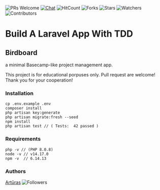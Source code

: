 ![PRs Welcome](https://img.shields.io/badge/PRs-welcome-brightgreen.svg)
[![Chat](https://img.shields.io/discord/620935790867906561?label=chat)](https://discord.gg/YeJBQrTUT9)
![HitCount](https://views.whatilearened.today/views/github/keizah7/birdboard.svg)
![Forks](https://img.shields.io/github/forks/keizah7/birdboard?style=social)
![Stars](https://img.shields.io/github/stars/keizah7/birdboard?style=social)
![Watchers](https://img.shields.io/github/watchers/keizah7/birdboard?style=social)
![Contributors](https://img.shields.io/github/contributors/keizah7/birdboard)

# Build A Laravel App With TDD

## Birdboard

a minimal Basecamp-like project management app.

This project is for educational porpuses only. Pull request are welcome! Thank you for your cooperation!

### Installation

```
cp .env.example .env
composer install
php artisan key:generate
php artisan migrate:fresh --seed
npm install
php artisan test // ( Tests:  42 passed )
```

### Requirements

```
php -v // (PHP 8.0.8)
node -v // v14.17.0
npm -v  // 6.14.13
```

### Authors

[Artūras](https://github.com/keizah7) ![Followers](https://img.shields.io/github/followers/keizah7?style=social)
